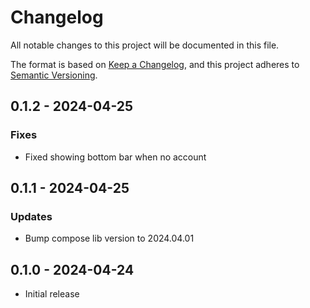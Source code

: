 # Changelog

All notable changes to this project will be documented in this file.

The format is based on [Keep a Changelog](https://keepachangelog.com/en/1.0.0/),
and this project adheres to [Semantic Versioning](https://semver.org/spec/v2.0.0.html).

## 0.1.2 - 2024-04-25

### Fixes

- Fixed showing bottom bar when no account

## 0.1.1 - 2024-04-25

### Updates

- Bump compose lib version to 2024.04.01

## 0.1.0 - 2024-04-24

- Initial release